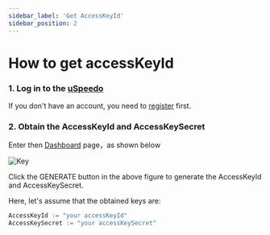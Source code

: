 ```yaml
---
sidebar_label: 'Get AccessKeyId'
sidebar_position: 2
---
```


# How to get accessKeyId

### 1. Log in to the [uSpeedo](https://console.uspeedo.com)

If you don't have an account, you need to [register](https://console.uspeedo.com/signin) first.

### 2. Obtain the AccessKeyId and AccessKeySecret

Enter then [Dashboard](https://console.uspeedo.com) page，as shown below

![Key](/img/sdk/key.png)

Click the GENERATE button in the above figure to generate the AccessKeyId and AccessKeySecret.

Here, let's assume that the obtained keys are:

```js
AccessKeyId := "your accessKeyId"
AccessKeySecret := "your accessKeySecret"
```
